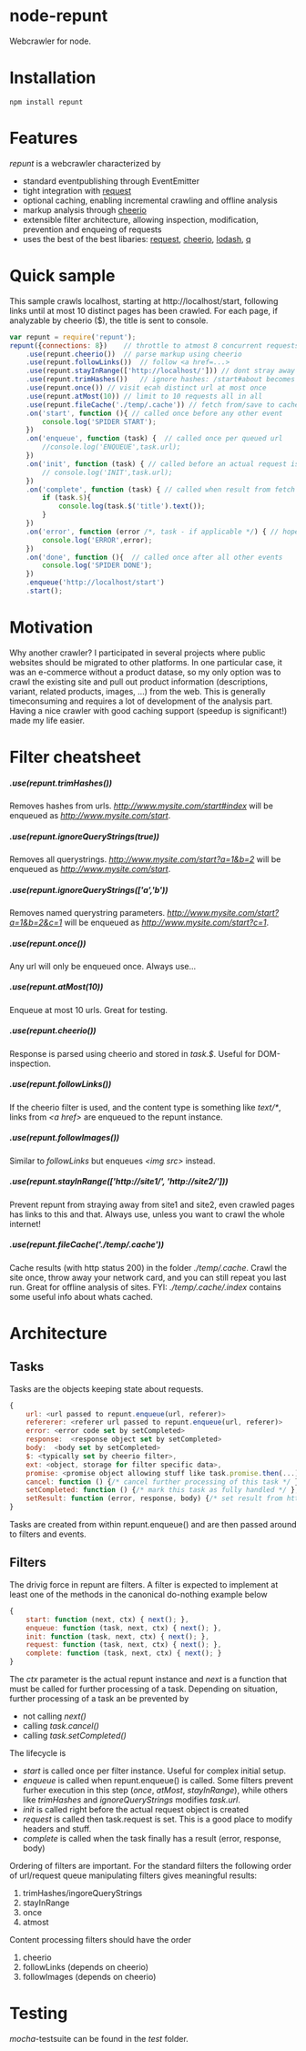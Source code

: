 # node-repunt

Webcrawler for node.

# Installation

```
npm install repunt
```

# Features
_repunt_ is a webcrawler characterized by
- standard eventpublishing through EventEmitter
- tight integration with [request](https://github.com/mikeal/request)
- optional caching, enabling incremental crawling and offline analysis
- markup analysis through [cheerio](https://github.com/MatthewMueller/cheerio)
- extensible filter architecture, allowing inspection, modification, prevention and enqueing of requests
- uses the best of the best libaries: [request](https://github.com/mikeal/request), [cheerio](https://github.com/MatthewMueller/cheerio), [lodash](https://github.com/lodash/lodash), [q](https://github.com/kriskowal/q)

# Quick sample
This sample crawls localhost, starting at http://localhost/start, following links until at most 10 distinct pages has been crawled.
For each page, if analyzable by cheerio ($), the title is sent to console.

```javascript
var repunt = require('repunt');
repunt({connections: 8})    // throttle to atmost 8 concurrent requests
    .use(repunt.cheerio())  // parse markup using cheerio
    .use(repunt.followLinks())  // follow <a href=...>
    .use(repunt.stayInRange(['http://localhost/'])) // dont stray away from this domain
    .use(repunt.trimHashes())   // ignore hashes: /start#about becomes /start
    .use(repunt.once()) // visit ecah distinct url at most once
    .use(repunt.atMost(10)) // limit to 10 requests all in all
    .use(repunt.fileCache('./temp/.cache')) // fetch from/save to cache
    .on('start', function (){ // called once before any other event
        console.log('SPIDER START');
    })
    .on('enqueue', function (task) {  // called once per queued url
        //console.log('ENQUEUE',task.url);
    })
    .on('init', function (task) { // called before an actual request is issued
        // console.log('INIT',task.url);
    })
    .on('complete', function (task) { // called when result from fetch is available
        if (task.$){
            console.log(task.$('title').text());
        }
    })
    .on('error', function (error /*, task - if applicable */) { // hopefully never called
        console.log('ERROR',error);
    })
    .on('done', function (){  // called once after all other events
        console.log('SPIDER DONE');
    })
    .enqueue('http://localhost/start')
    .start();
```

# Motivation
Why another crawler? I participated in several projects where public websites should be migrated to other platforms. In one particular case, it was an e-commerce without a product datase, so my only option was to crawl the existing site and pull out product information (descriptions, variant, related products, images, ...) from the web. This is generally timeconsuming and requires a lot of development of the analysis part. Having a nice crawler with good caching support (speedup is significant!) made my life easier.

# Filter cheatsheet

##### .use(repunt.trimHashes())
Removes hashes from urls. _http://www.mysite.com/start#index_ will be enqueued as _http://www.mysite.com/start_.

##### .use(repunt.ignoreQueryStrings(true))
Removes all querystrings. _http://www.mysite.com/start?a=1&b=2_ will be enqueued as _http://www.mysite.com/start_.

##### .use(repunt.ignoreQueryStrings(['a','b'))
Removes named querystring parameters. _http://www.mysite.com/start?a=1&b=2&c=1_ will be enqueued as _http://www.mysite.com/start?c=1_.

##### .use(repunt.once())
Any url will only be enqueued once. Always use...

##### .use(repunt.atMost(10))
Enqueue at most 10 urls. Great for testing.

##### .use(repunt.cheerio())
Response is parsed using cheerio and stored in _task.$_. Useful for DOM-inspection.

##### .use(repunt.followLinks())
If the cheerio filter is used, and the content type is something like _text/*_, links from _\<a href>_ are enqueued to the repunt instance.

##### .use(repunt.followImages())
Similar to _followLinks_ but enqueues _\<img src>_ instead.

##### .use(repunt.stayInRange(['http://site1/', 'http://site2/']))
Prevent repunt from straying away from site1 and site2, even crawled pages has links to this and that.
Always use, unless you want to crawl the whole internet!

##### .use(repunt.fileCache('./temp/.cache'))
Cache results (with http status 200) in the folder _./temp/.cache_.
Crawl the site once, throw away your network card, and you can still repeat you last run.
Great for offline analysis of sites.
FYI: _./temp/.cache/.index_ contains some useful info about whats cached.

# Architecture
## Tasks
Tasks are the objects keeping state about requests.
```javascript
{
    url: <url passed to repunt.enqueue(url, referer)>
    refererer: <referer url passed to repunt.enqueue(url, referer)>
    error: <error code set by setCompleted>
    response:  <response object set by setCompleted>
    body:  <body set by setCompleted>
    $: <typically set by cheerio filter>,
    ext: <object, storage for filter specific data>,
    promise: <promise object allowing stuff like task.promise.then(...) >,
    cancel: function () {/* cancel further processing of this task */ },
    setCompleted: function () {/* mark this task as fully handled */ },
    setResult: function (error, response, body) {/* set result from http fetch och cache loading */ },
}
```
Tasks are created from within repunt.enqueue() and are then passed around to filters and events.

## Filters
The drivig force in repunt are filters. A filter is expected to implement at least one of the methods in the canonical do-nothing example below

```javascript
{
    start: function (next, ctx) { next(); },
    enqueue: function (task, next, ctx) { next(); },
    init: function (task, next, ctx) { next(); },
    request: function (task, next, ctx) { next(); },
    complete: function (task, next, ctx) { next(); }
}
```

The _ctx_ parameter is the actual repunt instance and _next_ is a function that must be called for further processing of a task.
Depending on situation, further processing of a task an be prevented by
* not calling _next()_
* calling _task.cancel()_
* calling _task.setCompleted()_

The lifecycle is
* _start_ is called once per filter instance. Useful for complex initial setup.
* _enqueue_ is called when repunt.enqueue() is called. Some filters prevent furher execution in this step (_once_, _atMost_, _stayInRange_), while others like _trimHashes_ and _ignoreQueryStrings_ modifies _task.url_.
* _init_ is called right before the actual request object is created
* _request_ is called then task.request is set. This is a good place to modify headers and stuff.
* _complete_ is called when the task finally has a result (error, response, body)
 

Ordering of filters are important. For the standard filters the following order of url/request queue manipulating filters gives meaningful results:

1. trimHashes/ingoreQueryStrings
2. stayInRange
3. once
4. atmost

Content processing filters should have the order

1. cheerio
2. followLinks (depends on cheerio)
3. followImages (depends on cheerio)

# Testing
_mocha_-testsuite can be found in the _test_ folder.
